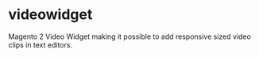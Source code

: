 # videowidget
Magento 2 Video Widget making it possible to add responsive sized video clips in text editors.
